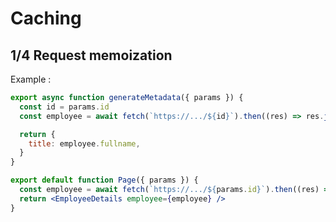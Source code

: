 <!-- .slide: class="two-column with-code " -->

# Caching

## 1/4 Request memoization

Example :

```jsx
export async function generateMetadata({ params }) {
  const id = params.id
  const employee = await fetch(`https://.../${id}`).then((res) => res.json());

  return {
    title: employee.fullname,
  }
}

export default function Page({ params }) {
  const employee = await fetch(`https://.../${params.id}`).then((res) => res.json());
  return <EmployeeDetails employee={employee} />
}
```
